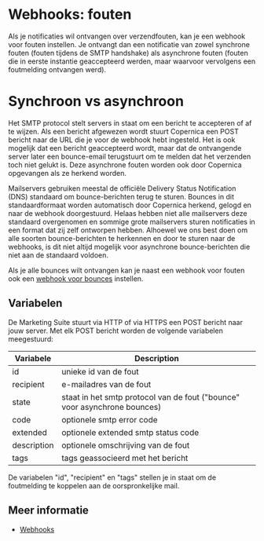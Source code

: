 # Webhooks: fouten

Als je notificaties wil ontvangen over verzendfouten,
kan je een webhook voor fouten instellen.
Je ontvangt dan een notificatie van zowel synchrone fouten (fouten tijdens de SMTP handshake)
als asynchrone fouten (fouten die in eerste instantie geaccepteerd werden,
maar waarvoor vervolgens een foutmelding ontvangen werd).

# Synchroon vs asynchroon

Het SMTP protocol stelt servers in staat om een bericht te accepteren of af te wijzen.
Als een bericht afgewezen wordt stuurt Copernica een POST bericht
naar de URL die je voor de webhook hebt ingesteld.
Het is ook mogelijk dat een bericht geaccepteerd wordt,
maar dat de ontvangende server later een bounce-email terugstuurt
om te melden dat het verzenden toch niet gelukt is.
Deze asynchrone fouten worden ook door Copernica opgevangen als ze herkend 
worden.

Mailservers gebruiken meestal de officiële Delivery Status Notification 
(DNS) standaard om bounce-berichten terug te sturen.
Bounces in dit standaardformaat worden automatisch door Copernica herkend, 
gelogd en naar de webhook doorgestuurd.
Helaas hebben niet alle mailservers deze standaard overgenomen
en sommige grote mailservers sturen notificaties in een format
dat zij zelf ontworpen hebben.
Alhoewel we ons best doen om alle soorten bounce-berichten te herkennen
en door te sturen naar de webhooks, is dit niet altijd mogelijk
voor asynchrone bounce-berichten die niet aan de standaard voldoen.

Als je alle bounces wilt ontvangen kan je naast een webhook voor 
fouten ook een [webhook voor bounces](webhook-bounces) instellen.

## Variabelen

De Marketing Suite stuurt via HTTP of via HTTPS een POST bericht naar jouw server.
Met elk POST bericht worden de volgende variabelen meegestuurd:

| Variabele     | Description                                                                |
|--------------|----------------------------------------------------------------------------|
| id           | unieke id van de fout                                                      |
| recipient    | e-mailadres van de fout                                                     |
| state        | staat in het smtp protocol van de fout ("bounce" voor asynchrone bounces) |
| code         | optionele smtp error code                                                   |
| extended     | optionele extended smtp status code                                        |
| description  | optionele omschrijving van de fout                                         |
| tags         | tags geassocieerd met het bericht                                          |

De variabelen "id", "recipient" en "tags" stellen je in staat om de foutmelding te koppelen aan de oorspronkelijke mail.

## Meer informatie

* [Webhooks](./webhooks)
